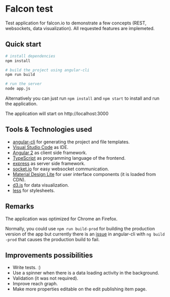 # Falcon test

Test application for falcon.io to demonstrate a few concepts (REST, websockets, data visualization).
All requested features are implemeted.

## Quick start
``` bash
# install dependencies
npm install

# build the project using angular-cli
npm run build

# run the server
node app.js
```

Alternatively you can just run `npm install` and `npm start` to install and run the application.

The application will start on http://localhost:3000

## Tools & Technologies used

- [angular-cli](https://github.com/angular/angular-cli) for generating the project and file templates.
- [Visual Studio Code](https://code.visualstudio.com/) as IDE.
- [Angular 2](https://angular.io/) as client side framework.
- [TypeScript](https://www.typescriptlang.org/) as programming language of the frontend.
- [express](http://expressjs.com/) as server side framework.
- [socket.io](http://socket.io/) for easy websocket communication.
- [Material Design Lite](https://getmdl.io/) for user interface components (it is loaded from CDN).
- [d3.js](https://d3js.org/) for data visualization.
- [less](http://lesscss.org/) for stylesheets.

## Remarks

The application was optimized for Chrome an Firefox.

Normally, you could use `npm run build-prod` for building the production version of the app
but currently there is an [issue](https://github.com/angular/angular-cli/issues/1068) in angular-cli with `ng build -prod` that causes the production build to fail.

## Improvements possibilities

- Write tests. :)
- Use a spinner when there is a data loading activity in the background.
- Validation (it was not required).
- Improve reach graph.
- Make more properties editable on the edit publishing item page. 
